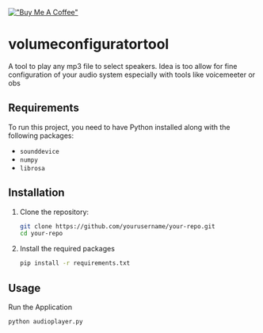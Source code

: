 [!["Buy Me A Coffee"](https://www.buymeacoffee.com/assets/img/custom_images/orange_img.png)](https://buymeacoffee.com/hackatoa)


# volumeconfiguratortool
A tool to play any mp3 file to select speakers. Idea is too allow for fine configuration of your audio system especially with tools like voicemeeter or obs

## Requirements

To run this project, you need to have Python installed along with the following packages:

- `sounddevice`
- `numpy`
- `librosa`

## Installation

1. Clone the repository:
   ```bash
   git clone https://github.com/yourusername/your-repo.git
   cd your-repo

2. Install the required packages
   ```bash
   pip install -r requirements.txt

## Usage

Run the Application
```bash
python audioplayer.py
